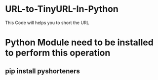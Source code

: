 # URL-to-TinyURL-In-Python
This Code will helps you to short the URL

# Python Module need to be installed to perform this operation
## pip install pyshorteners
